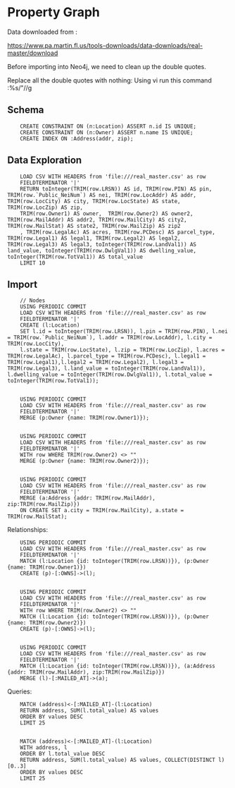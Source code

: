 # Property Graph

Data downloaded from :

https://www.pa.martin.fl.us/tools-downloads/data-downloads/real-master/download


Before importing into Neo4j, we need to clean up the double quotes.

Replace all the double quotes with nothing:
Using vi run this command :%s/"//g


Schema
------


		CREATE CONSTRAINT ON (n:Location) ASSERT n.id IS UNIQUE;
		CREATE CONSTRAINT ON (n:Owner) ASSERT n.name IS UNIQUE;
		CREATE INDEX ON :Address(addr, zip);


Data Exploration
----------------


		LOAD CSV WITH HEADERS from 'file:///real_master.csv' as row
		FIELDTERMINATOR '|'
		RETURN toInteger(TRIM(row.LRSN)) AS id, TRIM(row.PIN) AS pin, TRIM(row.`Public_NeiNum`) AS nei, TRIM(row.LocAddr) AS addr, TRIM(row.LocCity) AS city, TRIM(row.LocState) AS state, TRIM(row.LocZip) AS zip, 
		TRIM(row.Owner1) AS owner, 	TRIM(row.Owner2) AS owner2,	TRIM(row.MailAddr) AS addr2, TRIM(row.MailCity) AS city2, TRIM(row.MailStat) AS state2, TRIM(row.MailZip) AS zip2
		, TRIM(row.LegalAc) AS acres, TRIM(row.PCDesc) AS parcel_type, TRIM(row.Legal1) AS legal1, TRIM(row.Legal2) AS legal2, TRIM(row.Legal3) AS legal3, toInteger(TRIM(row.LandVal1)) AS land_value, toInteger(TRIM(row.DwlgVal1)) AS dwelling_value, toInteger(TRIM(row.TotVal1)) AS total_value
		LIMIT 10


Import
------


		// Nodes
		USING PERIODIC COMMIT
		LOAD CSV WITH HEADERS from 'file:///real_master.csv' as row
		FIELDTERMINATOR '|'
		CREATE (l:Location)
		SET l.id = toInteger(TRIM(row.LRSN)), l.pin = TRIM(row.PIN), l.nei = TRIM(row.`Public_NeiNum`), l.addr = TRIM(row.LocAddr), l.city = TRIM(row.LocCity),
		l.state = TRIM(row.LocState), l.zip = TRIM(row.LocZip), l.acres = TRIM(row.LegalAc), l.parcel_type = TRIM(row.PCDesc), l.legal1 = TRIM(row.Legal1),l.legal2 = TRIM(row.Legal2), l.legal3 = TRIM(row.Legal3), l.land_value = toInteger(TRIM(row.LandVal1)), l.dwelling_value = toInteger(TRIM(row.DwlgVal1)), l.total_value = toInteger(TRIM(row.TotVal1));


		USING PERIODIC COMMIT
		LOAD CSV WITH HEADERS from 'file:///real_master.csv' as row
		FIELDTERMINATOR '|'
		MERGE (p:Owner {name: TRIM(row.Owner1)});


		USING PERIODIC COMMIT
		LOAD CSV WITH HEADERS from 'file:///real_master.csv' as row
		FIELDTERMINATOR '|'
		WITH row WHERE TRIM(row.Owner2) <> ""
		MERGE (p:Owner {name: TRIM(row.Owner2)});


		USING PERIODIC COMMIT
		LOAD CSV WITH HEADERS from 'file:///real_master.csv' as row
		FIELDTERMINATOR '|'
		MERGE (a:Address {addr: TRIM(row.MailAddr), zip:TRIM(row.MailZip)})
		ON CREATE SET a.city = TRIM(row.MailCity), a.state = TRIM(row.MailStat);


Relationships:


		USING PERIODIC COMMIT
		LOAD CSV WITH HEADERS from 'file:///real_master.csv' as row
		FIELDTERMINATOR '|'
		MATCH (l:Location {id: toInteger(TRIM(row.LRSN))}), (p:Owner {name: TRIM(row.Owner1)})
		CREATE (p)-[:OWNS]->(l);


		USING PERIODIC COMMIT
		LOAD CSV WITH HEADERS from 'file:///real_master.csv' as row
		FIELDTERMINATOR '|'
		WITH row WHERE TRIM(row.Owner2) <> ""
		MATCH (l:Location {id: toInteger(TRIM(row.LRSN))}), (p:Owner {name: TRIM(row.Owner2)})
		CREATE (p)-[:OWNS]->(l);


		USING PERIODIC COMMIT
		LOAD CSV WITH HEADERS from 'file:///real_master.csv' as row
		FIELDTERMINATOR '|'
		MATCH (l:Location {id: toInteger(TRIM(row.LRSN))}), (a:Address {addr: TRIM(row.MailAddr), zip:TRIM(row.MailZip)})
		MERGE (l)-[:MAILED_AT]->(a);


Queries:


		MATCH (address)<-[:MAILED_AT]-(l:Location)
		RETURN address, SUM(l.total_value) AS values
		ORDER BY values DESC
		LIMIT 25


		MATCH (address)<-[:MAILED_AT]-(l:Location)
		WITH address, l
		ORDER BY l.total_value DESC
		RETURN address, SUM(l.total_value) AS values, COLLECT(DISTINCT l)[0..3]
		ORDER BY values DESC
		LIMIT 25